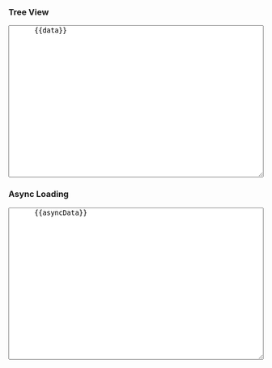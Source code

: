 <row>
<column :md=12>

### Tree View

<row>
  <column :md=6>
    <tree :data="data" show-checkbox multiple allow-batch whole-row @item-click="itemClick"></tree>
  </column>
  <column :md=6>
    <textarea  style="height:300px; width:100%;">
      {{data}}
    </textarea>
  </column>
</row>

### Async Loading

<row>
  <column :md=6>
    <tree :data="asyncData" :async="loadData" show-checkbox multiple allow-batch whole-row @item-click="itemClick"></tree>
  </column>
  <column :md=6>
    <textarea  style="height:300px; width:100%;">
      {{asyncData}}
    </textarea>
  </column>
</row>

</column>
</row>


<script>
  export default {
    data () {
      return {
        msg: 'A Tree Plugin For Vue2',
        data: [
          {
            "text": "Same but with checkboxes",
            "children": [
              {
                "text": "initially selected",
                "selected": true
              },
              {
                "text": "custom icon",
                "icon": "fa fa-warning icon-state-danger"
              },
              {
                "text": "initially open",
                "icon": "fa fa-folder icon-state-default",
                "opened": true,
                "children": [
                  {
                    "text": "Another node"
                  }
                ]
              },
              {
                "text": "custom icon",
                "icon": "fa fa-warning icon-state-warning"
              },
              {
                "text": "disabled node",
                "icon": "fa fa-check icon-state-success",
                "disabled": true
              }
            ]
          },
          {
            "text": "Same but with checkboxes",
            "opened": true,
            "children": [
              {
                "text": "initially selected",
                "selected": true
              },
              {
                "text": "custom icon",
                "icon": "fa fa-warning icon-state-danger"
              },
              {
                "text": "initially open",
                "icon": "fa fa-folder icon-state-default",
                "opened": true,
                "children": [
                  {
                    "text": "Another node"
                  }
                ]
              },
              {
                "text": "custom icon",
                "icon": "fa fa-warning icon-state-warning"
              },
              {
                "text": "disabled node",
                "icon": "fa fa-check icon-state-success",
                "disabled": true
              }
            ]
          },
          {
            "text": "And wholerow selection"
          }
        ],
        asyncData: [],
        loadData: (oriNode, resolve) => {
          var id = oriNode.data.id ? oriNode.data.id : 0
          setTimeout(() => {
            let data = []
            if (id > 20) {
              data = []
            }
            else {
              data = [
                {
                  "text": "New Item 1..." + id
                },
                {
                  "text": "New Item 2..." + id
                }
              ]
            }
            resolve(data)
          }, 500)
        }
      }
    },
    methods: {
      itemClick (node) {
        console.log(node.model.text + ' clicked !')
      }
    }
  }
</script>

